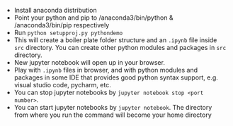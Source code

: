 * Install anaconda distribution
* Point your python and pip to /anaconda3/bin/python & /anaconda3/bin/pip respectively
* Run `python setupproj.py pythondemo`
* This will create a boiler plate folder structure and an `.ipynb` file inside `src` directory. You can create other python modules and packages in `src` directory.
* New jupyter notebook will open up in your browser.
* Play with `.ipynb` files in browser, and with python modules and packages in some IDE that provides good python syntax support, e.g. visual studio code, pycharm, etc.
* You can stop jupyter notebooks by `jupyter notebook stop <port number>`.
* You can start jupyter notebooks by `jupyter notebook`. The directory from where you run the command will become your home directory